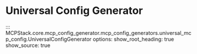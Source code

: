 # Universal Config Generator

::: MCPStack.core.mcp_config_generator.mcp_config_generators.universal_mcp_config.UniversalConfigGenerator
    options:
      show_root_heading: true
      show_source: true